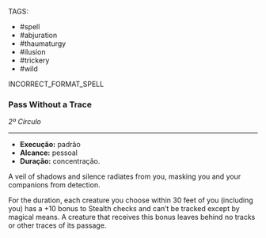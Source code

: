 TAGS:
- #spell
- #abjuration
- #thaumaturgy
- #ilusion
- #trickery
- #wild

INCORRECT_FORMAT_SPELL
### Pass Without a Trace
*2º Círculo*
___
- **Execução:** padrão
- **Alcance:** pessoal
- **Duração:** concentração.

A veil of shadows and silence radiates from you, masking you and your companions from detection.

For the duration, each creature you choose within 30 feet of you (including you) has a +10 bonus to Stealth checks and can’t be tracked except by magical means. A creature that receives this bonus leaves behind no tracks or other traces of its passage.
